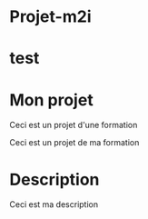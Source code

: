 # Projet-m2i
# test

# Mon projet

Ceci est un projet d'une formation

Ceci est un projet de ma formation 


# Description
Ceci est ma description
